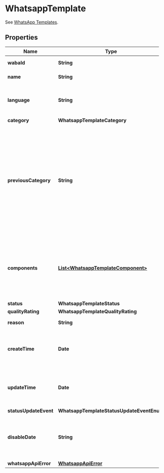 

# WhatsappTemplate

See [WhatsApp Templates](https://developers.facebook.com/docs/whatsapp/business-management-api/message-templates).

## Properties

| Name | Type | Description | Notes |
|------------ | ------------- | ------------- | -------------|
|**wabaId** | **String** | WhatsApp Business Account ID. |  |
|**name** | **String** | Name of the template. |  |
|**language** | **String** | Language code of the template. See [Supported Languages](https://developers.facebook.com/docs/whatsapp/api/messages/message-templates#supported-languages) for all codes. |  |
|**category** | **WhatsappTemplateCategory** |  |  |
|**previousCategory** | **String** | This field indicates the template&#39;s previous category (or &#x60;null&#x60;, for newly created templates after April 1, 2023). Compare this value to the template&#39;s &#x60;category&#x60; field value, which indicates the template&#39;s current category. For more information about template category migration, see also [First template category migration](https://developers.facebook.com/docs/whatsapp/updates-to-pricing/launch-timeline#first-template-category-migration). |  [optional] |
|**components** | [**List&lt;WhatsappTemplateComponent&gt;**](WhatsappTemplateComponent.md) | Template components. A template consists of &#x60;HEADER&#x60;, &#x60;BODY&#x60;, &#x60;FOOTER&#x60;, and &#x60;BUTTONS&#x60; components. &#x60;BODY&#x60; component is required, the other types are optional. |  |
|**status** | **WhatsappTemplateStatus** |  |  [optional] |
|**qualityRating** | **WhatsappTemplateQualityRating** |  |  [optional] |
|**reason** | **String** | The reason why the template is rejected. |  [optional] |
|**createTime** | **Date** | The time at which this object is created, formatted in [RFC 3339](https://datatracker.ietf.org/doc/html/rfc3339). e.g., &#x60;2022-06-01T12:00:00.000Z&#x60;. |  [optional] |
|**updateTime** | **Date** | The time at which this object is updated, formatted in [RFC 3339](https://datatracker.ietf.org/doc/html/rfc3339). e.g., &#x60;2022-06-01T12:00:00.000Z&#x60;. |  [optional] |
|**statusUpdateEvent** | **WhatsappTemplateStatusUpdateEventEnum** |  |  [optional] |
|**disableDate** | **String** | The date at which the template will be disabled. When a WhatsApp template &#x60;FLAGGED&#x60; event is received, this field is set. |  [optional] |
|**whatsappApiError** | [**WhatsappApiError**](WhatsappApiError.md) |  |  [optional] |



